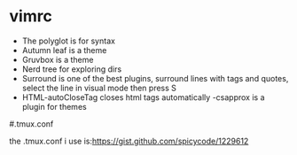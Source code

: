 # vimrc
- The polyglot is for syntax
- Autumn leaf is a theme
- Gruvbox is a theme
- Nerd tree for exploring dirs
- Surround is one of the best plugins, surround lines with tags and quotes, select the line in visual mode
then press S<what u want to surround it with>
- HTML-autoCloseTag closes html tags automatically
-csapprox is a plugin for themes
 
 
 #.tmux.conf

the .tmux.conf i use is:https://gist.github.com/spicycode/1229612
